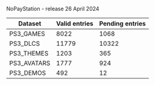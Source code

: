 NoPayStation - release 26 April 2024

|  Dataset  |Valid entries|Pending entries|
|-----------|-------------|---------------|
| PS3_GAMES |     8022    |      1068     |
|  PS3_DLCS |    11779    |     10322     |
| PS3_THEMES|     1203    |      365      |
|PS3_AVATARS|     1777    |      924      |
| PS3_DEMOS |     492     |       12      |